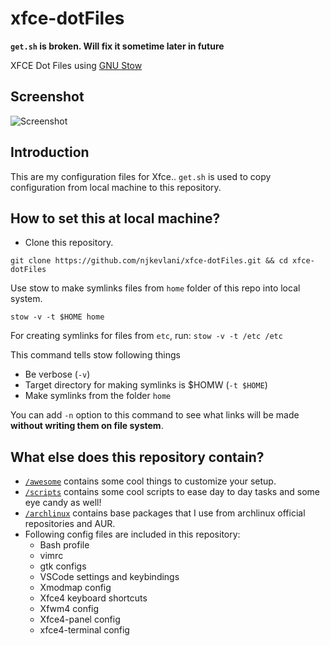 # xfce-dotFiles
**`get.sh` is broken. Will fix it sometime later in future**

XFCE Dot Files using [GNU Stow](https://www.gnu.org/software/stow/)

## Screenshot
![Screenshot](https://raw.githubusercontent.com/njkevlani/xfce-dotFiles/master/misc/images/Scrot.png)

## Introduction
This are my configuration files for Xfce.. `get.sh` is used to copy configuration from local machine to this repository.

## How to set this at local machine?
- Clone this repository.

`git clone https://github.com/njkevlani/xfce-dotFiles.git && cd xfce-dotFiles`

Use stow to make symlinks files from `home` folder of this repo into local system.

`stow -v -t $HOME home`

For creating symlinks for files from `etc`, run:
`stow -v -t /etc /etc`

This command tells stow following things
  - Be verbose (`-v`)
  - Target directory for making symlinks is $HOMW (`-t $HOME`)
  - Make symlinks from the folder `home`

You can add `-n` option to this command to see what links will be made **without writing them on file system**.

## What else does this repository contain?

- [`/awesome`](https://github.com/njkevlani/xfce-dotFiles/tree/master/awesome) contains some cool things to customize your setup.
- [`/scripts`](https://github.com/njkevlani/xfce-dotFiles/tree/master/scripts) contains some cool scripts to ease day to day tasks and some eye candy as well!
- [`/archlinux`](https://github.com/njkevlani/xfce-dotFiles/tree/master/archlinux) contains base packages that I use from archlinux official repositories and AUR.
- Following config files are included in this repository:
  - Bash profile
  - vimrc
  - gtk configs
  - VSCode settings and keybindings
  - Xmodmap config
  - Xfce4 keyboard shortcuts
  - Xfwm4 config
  - Xfce4-panel config
  - xfce4-terminal config
